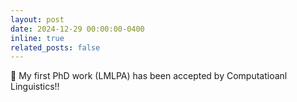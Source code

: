 ```yaml
---
layout: post
date: 2024-12-29 00:00:00-0400
inline: true
related_posts: false
---
```


🎉 My first PhD work (LMLPA) has been accepted by Computatioanl Linguistics!!
